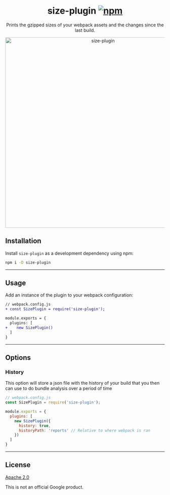 <p align="center">
  <h1 align="center">
    size-plugin
    <a href="https://www.npmjs.org/package/size-plugin"><img src="https://img.shields.io/npm/v/size-plugin.svg?style=flat" alt="npm"></a>
  </h1>
</p>

<p align="center">
  Prints the gzipped sizes of your webpack assets and the changes since the last build.
</p>

<p align="center">
  <img src="https://i.imgur.com/3bWBrJm.png" width="602" alt="size-plugin">
</p>


## Installation

Install `size-plugin` as a development dependency using npm:

```sh
npm i -D size-plugin
```

---

## Usage

Add an instance of the plugin to your webpack configuration:

```diff
// webpack.config.js
+ const SizePlugin = require('size-plugin');

module.exports = {
  plugins: [
+    new SizePlugin()
  ]
}
```

---

## Options

### History
This option will store a json file with the history of your build that you then can use to do bundle analysis over a period of time
```js
// webpack.config.js
const SizePlugin = require('size-plugin');

module.exports = {
  plugins: [
    new SizePlugin({
      history: true,
      historyPath: 'reports' // Relative to where webpack is ran
    })
  ]
}
```

---

## License

[Apache 2.0](LICENSE)

This is not an official Google product.
